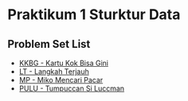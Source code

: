# Praktikum 1 Sturktur Data

## Problem Set List 
- [KKBG - Kartu Kok Bisa Gini](KKBG%20-%20Kartu%20Kok%20Bisa%20Gini/) 
- [LT - Langkah Terjauh](LT%20-%20Langkah%20Terjauh)
- [MP - Miko Mencari Pacar](MP%20-%20Miko%20Mencari%20Pacar)
- [PULU - Tumpuccan Si Luccman](PULU%20-%20Tumpuccan%20Si%20Luccman)
